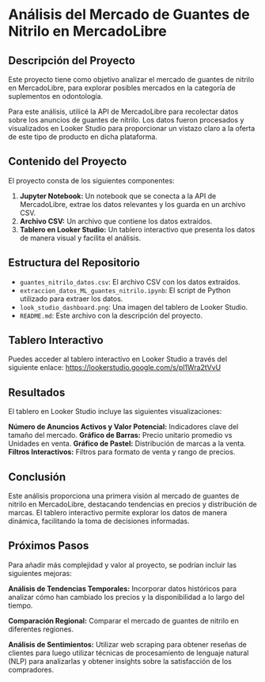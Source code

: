 # Análisis del Mercado de Guantes de Nitrilo en MercadoLibre

## Descripción del Proyecto

Este proyecto tiene como objetivo analizar el mercado de guantes de nitrilo en MercadoLibre, para explorar posibles mercados en la categoría de suplementos en odontología.

Para este análisis, utilicé la API de MercadoLibre para recolectar datos sobre los anuncios de guantes de nitrilo. Los datos fueron procesados y visualizados en Looker Studio para proporcionar un vistazo claro a la oferta de este tipo de producto en dicha plataforma.

## Contenido del Proyecto

El proyecto consta de los siguientes componentes:

1. **Jupyter Notebook:** Un notebook que se conecta a la API de MercadoLibre, extrae los datos relevantes y los guarda en un archivo CSV.
2. **Archivo CSV:** Un archivo que contiene los datos extraídos.
3. **Tablero en Looker Studio:** Un tablero interactivo que presenta los datos de manera visual y facilita el análisis.

## Estructura del Repositorio

  - `guantes_nitrilo_datos.csv`: El archivo CSV con los datos extraídos.
  - `extraccion_datos_ML_guantes_nitrilo.ipynb`: El script de Python utilizado para extraer los datos.
  - `look_studio_dashboard.png`: Una imagen del tablero de Looker Studio.
  - `README.md`: Este archivo con la descripción del proyecto.

## Tablero Interactivo

Puedes acceder al tablero interactivo en Looker Studio a través del siguiente enlace: https://lookerstudio.google.com/s/pl1Wra2tVvU

## Resultados

El tablero en Looker Studio incluye las siguientes visualizaciones:

  **Número de Anuncios Activos y Valor Potencial:** Indicadores clave del tamaño del mercado.
  **Gráfico de Barras:** Precio unitario promedio vs Unidades en venta.
  **Gráfico de Pastel:** Distribución de marcas a la venta.
  **Filtros Interactivos:** Filtros para formato de venta y rango de precios.

## Conclusión

Este análisis proporciona una primera visión al mercado de guantes de nitrilo en MercadoLibre, destacando tendencias en precios y distribución de marcas. El tablero interactivo permite explorar los datos de manera dinámica, facilitando la toma de decisiones informadas.

## Próximos Pasos

Para añadir más complejidad y valor al proyecto, se podrían incluir las siguientes mejoras:

  **Análisis de Tendencias Temporales:** Incorporar datos históricos para analizar cómo han cambiado los precios y la disponibilidad a lo largo del tiempo.
  
  **Comparación Regional:** Comparar el mercado de guantes de nitrilo en diferentes regiones.
  
  **Análisis de Sentimientos:** Utilizar web scraping para obtener reseñas de clientes para luego utilizar técnicas de procesamiento de lenguaje natural (NLP) para analizarlas y obtener insights sobre la satisfacción de los compradores.
